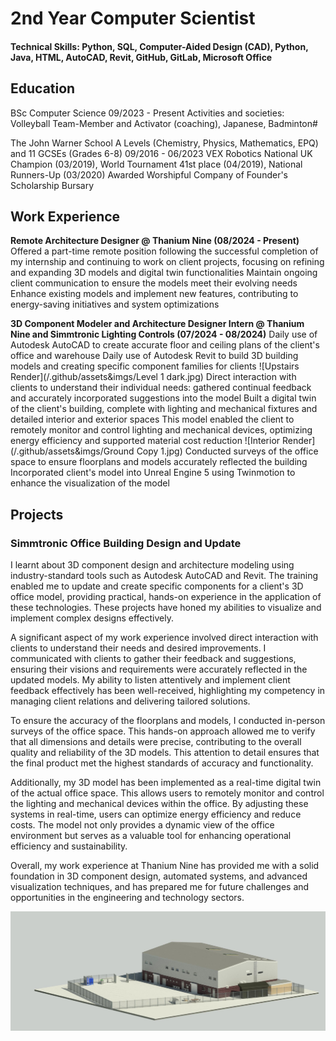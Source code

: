 # 2nd Year Computer Scientist

#### Technical Skills: Python, SQL, Computer-Aided Design (CAD), Python, Java, HTML, AutoCAD, Revit, GitHub, GitLab, Microsoft Office

## Education
BSc Computer Science 09/2023 - Present
Activities and societies: Volleyball Team-Member and Activator (coaching), Japanese, Badminton#

The John Warner School
A Levels (Chemistry, Physics, Mathematics, EPQ) and 11 GCSEs (Grades 6-8) 09/2016 - 06/2023
VEX Robotics National UK Champion (03/2019), World Tournament 41st place (04/2019), National Runners-Up (03/2020)
Awarded Worshipful Company of Founder's Scholarship Bursary


## Work Experience

**Remote Architecture Designer @ Thanium Nine (08/2024 - Present)**
Offered a part-time remote position following the successful completion of my internship and continuing to work on client projects, focusing on
refining and expanding 3D models and digital twin functionalities
Maintain ongoing client communication to ensure the models meet their evolving needs
Enhance existing models and implement new features, contributing to energy-saving initiatives and system optimizations

**3D Component Modeler and Architecture Designer Intern @ Thanium Nine and Simmtronic Lighting Controls (07/2024 - 08/2024)**
Daily use of Autodesk AutoCAD to create accurate floor and ceiling plans of the client's office and warehouse
Daily use of Autodesk Revit to build 3D building models and creating specific component families for clients
![Upstairs Render](/.github/assets&imgs/Level 1 dark.jpg)
Direct interaction with clients to understand their individual needs: gathered continual feedback and accurately incorporated suggestions into the model
Built a digital twin of the client's building, complete with lighting and mechanical fixtures and detailed interior and exterior spaces
This model enabled the client to remotely monitor and control lighting and mechanical devices, optimizing energy efficiency and supported material cost reduction
![Interior Render](/.github/assets&imgs/Ground Copy 1.jpg)
Conducted surveys of the office space to ensure floorplans and models accurately reflected the building
Incorporated client's model into Unreal Engine 5 using Twinmotion to enhance the visualization of the model
## Projects
### Simmtronic Office Building Design and Update
I learnt about 3D component design and architecture modeling using industry-standard tools such as Autodesk AutoCAD and Revit. The training enabled me to update and create specific components for a client's 3D office model, providing practical, hands-on experience in the application of these technologies. These projects have honed my abilities to visualize and implement complex designs effectively.

A significant aspect of my work experience involved direct interaction with clients to understand their needs and desired improvements. I communicated with clients to gather their feedback and suggestions, ensuring their visions and requirements were accurately reflected in the updated models. My ability to listen attentively and implement client feedback effectively has been well-received, highlighting my competency in managing client relations and delivering tailored solutions.


To ensure the accuracy of the floorplans and models, I conducted in-person surveys of the office space. This hands-on approach allowed me to verify that all dimensions and details were precise, contributing to the overall quality and reliability of the 3D models. This attention to detail ensures that the final product met the highest standards of accuracy and functionality.

Additionally, my 3D model has been implemented as a real-time digital twin of the actual office space. This allows users to remotely monitor and control the lighting and mechanical devices within the office. By adjusting these systems in real-time, users can optimize energy efficiency and reduce costs. The model not only provides a dynamic view of the office environment but serves as a valuable tool for enhancing operational efficiency and sustainability.

Overall, my work experience at Thanium Nine has provided me with a solid foundation in 3D component design, automated systems, and advanced visualization techniques, and has prepared me for future challenges and opportunities in the engineering and technology sectors.

![External Render](/.github/assets&imgs/EXTERNALnew.jpg)


